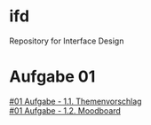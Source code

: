 # ifd
Repository for Interface Design

# Aufgabe 01
[#01 Aufgabe - 1.1. Themenvorschlag](https://doanmaip.github.io/ifd/A1/1.1/1.1.-vorschlag.pdf) <br>
[#01 Aufgabe - 1.2. Moodboard](https://doanmaip.github.io/ifd/A1/1.2/1.2.-moodboard.pdf)
